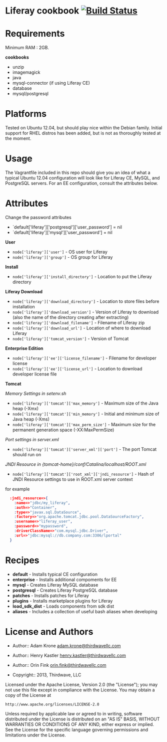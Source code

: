 # Liferay cookbook [![Build Status](https://secure.travis-ci.org/thirdwavellc/chef-liferay.png)](http://travis-ci.org/thirdwavellc/chef-liferay)

# Requirements
Minimum RAM : 2GB.

**cookbooks**

* unzip
* imagemagick
* java
* mysql-connector (if using Liferay CE)
* database
* mysql/postgresql

# Platforms

Tested on Ubuntu 12.04, but should play nice within the Debian family. Initial support for RHEL distros has been added, but is not as thoroughly tested at the moment.

# Usage

The Vagrantfile included in this repo should give you an idea of what a typical Ubuntu 12.04 configuration will look like for Liferay CE, MySQL, and PostgreSQL servers. For an EE configuration, consult the attributes below.

# Attributes

Change the password attributes 

* `default['liferay']['postgresql']['user_password'] = nil
* `default['liferay']['mysql']['user_password'] = nil

**User**

* `node['liferay']['user']` - OS user for Liferay
* `node['liferay']['group']` - OS group for Liferay

**Install**

* `node['liferay']['install_directory']` - Location to put the Liferay directory


**Liferay Download**

* `node['liferay']['download_directory']` - Location to store files before installation
* `node['liferay']['download_version']` - Version of Liferay to download (also the name of the directory creating after extracting)
* `node['liferay']['download_filename']` - Filename of Liferay zip
* `node['liferay']['download_url']` - Location of where to download Liferay
* `node['liferay']['tomcat_version']` - Version of Tomcat

**Enterprise Edition**

* `node['liferay']['ee']['license_filename']` - Filename for developer license
* `node['liferay']['ee']['license_url']` - Location to download developer license file

**Tomcat**

*Memory Settings in setenv.sh*
* `node['liferay']['tomcat']['max_memory']` - Maximum size of the Java heap (-Xmx)
* `node['liferay']['tomcat']['min_memory']` - Initial and minimum size of Java heap (-Xms)
* `node['liferay']['tomcat']['max_perm_size']` -  Maximum size for the permanent generation space (-XX:MaxPermSize)

*Port settings in server.xml*
* `node['liferay']['tomcat']['server_xml']['port']` - The port Tomcat should run on

*JNDI Resource in {tomcat-home}/conf/Catalina/localhost/ROOT.xml*
* `node['liferay']['tomcat']['root_xml']['jndi_resource']` - Hash of JNDI Resource settings to use in ROOT.xml server context

for example
```json
  :jndi_resource=>{
    :name=>"jdbc/my_liferay",
    :auth=>"Container",
    :type=>"javax.sql.DataSource",
    :factory=>"org.apache.tomcat.jdbc.pool.DataSourceFactory",
    :username=>"liferay_user",
    :password=>"mypassword",
    :driverClassName=>"com.mysql.jdbc.Driver",
    :url=>"jdbc:mysql://db.company.com:3306/lportal"
  }
```

# Recipes

* **default** - Installs typical CE configuration
* **enterprise** - Installs additional compoments for EE
* **mysql** - Creates Liferay MySQL database
* **postgresql** - Creates Liferay PostgreSQL database 
* **patches** - Installs patches for Liferay
* **plugins** - Installs marketplace plugins for Liferay
* **load_sdk_dist** - Loads components from sdk dist
* **aliases** - Includes a collection of useful bash aliases when developing

# License and Authors

* Author:: Adam Krone <adam.krone@thirdwavellc.com>
* Author:: Henry Kastler <henry.kastler@thirdwavellc.com>
* Author:: Orin Fink <orin.fink@thirdwavellc.com>

* Copyright:: 2013, Thirdwave, LLC

Licensed under the Apache License, Version 2.0 (the "License");
you may not use this file except in compliance with the License.
You may obtain a copy of the License at

    http://www.apache.org/licenses/LICENSE-2.0

Unless required by applicable law or agreed to in writing, software
distributed under the License is distributed on an "AS IS" BASIS,
WITHOUT WARRANTIES OR CONDITIONS OF ANY KIND, either express or implied.
See the License for the specific language governing permissions and
limitations under the License.
